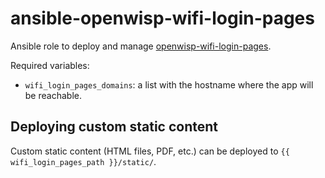 # ansible-openwisp-wifi-login-pages

Ansible role to deploy and manage [openwisp-wifi-login-pages](https://github.com/openwisp/openwisp-wifi-login-pages).

Required variables:

- ``wifi_login_pages_domains``: a list with the hostname where the app will be reachable.

## Deploying custom static content

Custom static content (HTML files, PDF, etc.) can be deployed
to ``{{ wifi_login_pages_path }}/static/``.
